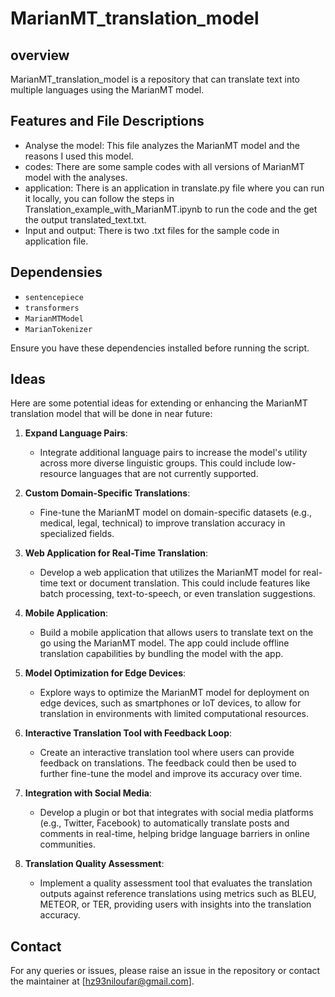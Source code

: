 # MarianMT_translation_model
## overview
MarianMT_translation_model is a repository that can translate text into multiple languages using the MarianMT model.
## Features and File Descriptions
* Analyse the model: This file analyzes the MarianMT model and the reasons I used this model.
* codes: There are some sample codes with all versions of MarianMT model with the analyses.
* application: There is an application in translate.py file where you can run it locally, you can follow the steps in Translation_example_with_MarianMT.ipynb to run the code and the get the output translated_text.txt.
* Input and output: There is two .txt files for the sample code in application file.
## Dependensies
* `sentencepiece`
* `transformers`
* `MarianMTModel`
* `MarianTokenizer`

Ensure you have these dependencies installed before running the script.
## Ideas

Here are some potential ideas for extending or enhancing the MarianMT translation model that will be done in near future:

1. **Expand Language Pairs**:
   - Integrate additional language pairs to increase the model's utility across more diverse linguistic groups. This could include low-resource languages that are not currently supported.

2. **Custom Domain-Specific Translations**:
   - Fine-tune the MarianMT model on domain-specific datasets (e.g., medical, legal, technical) to improve translation accuracy in specialized fields.

3. **Web Application for Real-Time Translation**:
   - Develop a web application that utilizes the MarianMT model for real-time text or document translation. This could include features like batch processing, text-to-speech, or even translation suggestions.

4. **Mobile Application**:
   - Build a mobile application that allows users to translate text on the go using the MarianMT model. The app could include offline translation capabilities by bundling the model with the app.

5. **Model Optimization for Edge Devices**:
   - Explore ways to optimize the MarianMT model for deployment on edge devices, such as smartphones or IoT devices, to allow for translation in environments with limited computational resources.

6. **Interactive Translation Tool with Feedback Loop**:
   - Create an interactive translation tool where users can provide feedback on translations. The feedback could then be used to further fine-tune the model and improve its accuracy over time.

7. **Integration with Social Media**:
   - Develop a plugin or bot that integrates with social media platforms (e.g., Twitter, Facebook) to automatically translate posts and comments in real-time, helping bridge language barriers in online communities.

8. **Translation Quality Assessment**:
   - Implement a quality assessment tool that evaluates the translation outputs against reference translations using metrics such as BLEU, METEOR, or TER, providing users with insights into the translation accuracy.

## Contact
For any queries or issues, please raise an issue in the repository or contact the maintainer at [hz93niloufar@gmail.com].

